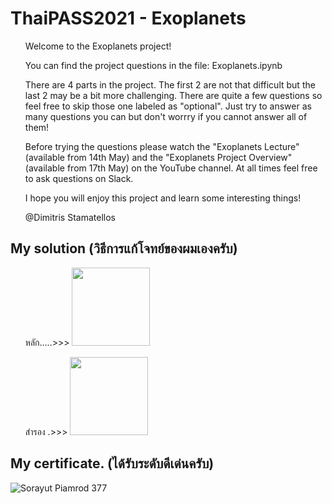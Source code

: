 
# ThaiPASS2021 - Exoplanets
<ul>
Welcome to the Exoplanets project!

You can find the project questions in the file: Exoplanets.ipynb

There are 4 parts in the project. The first 2 are not that difficult but the last 2 may be a bit more challenging. There are quite a few questions so feel free to skip those one labeled as "optional". Just try to answer as many questions you can but don't worrry if you cannot answer all of them! 

Before trying the questions please watch the "Exoplanets Lecture" (available from 14th May) and the "Exoplanets Project Overview" (available from 17th May) on the YouTube channel. At all times feel free to ask questions on Slack. 

I hope you will enjoy this project and learn some interesting things!

@Dimitris Stamatellos
 </ul>




## My solution (วิธีการแก้โจทย์ของผมเองครับ)
<ul>
หลัก.....>>> <a href="https://github.com/boss2546th/Thaipass-21_Exoplanet_my-solution/blob/main/Exoplanets.ipynb">
  <img src="https://user-images.githubusercontent.com/61747927/133038578-7b28c803-dbb4-442d-97f9-3872b8c25031.png" width = "125 px"/>
</a> 

สำรอง .>>> <a href="https://github.com/boss2546th/Thaipass-21_Exoplanet_my-solution/blob/main/Solution..md">
  <img src="https://user-images.githubusercontent.com/61747927/133038578-7b28c803-dbb4-442d-97f9-3872b8c25031.png" width = "125 px"/>
</a> 
</ul>
  


## My certificate. (ได้รับระดับดีเด่นครับ)
![Sorayut Piamrod 377](https://user-images.githubusercontent.com/61747927/133024148-7f8fe93b-1cde-4270-8f7c-f0424870cf55.jpg)
